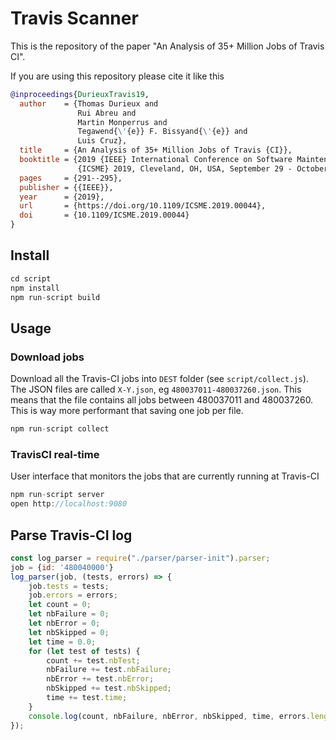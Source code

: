 # Travis Scanner

This is the repository of the paper "An Analysis of 35+ Million Jobs of Travis CI".

If you are using this repository please cite it like this

```bib
@inproceedings{DurieuxTravis19,
  author    = {Thomas Durieux and
               Rui Abreu and
               Martin Monperrus and
               Tegawend{\'{e}} F. Bissyand{\'{e}} and
               Luis Cruz},
  title     = {An Analysis of 35+ Million Jobs of Travis {CI}},
  booktitle = {2019 {IEEE} International Conference on Software Maintenance and Evolution,
               {ICSME} 2019, Cleveland, OH, USA, September 29 - October 4, 2019},
  pages     = {291--295},
  publisher = {{IEEE}},
  year      = {2019},
  url       = {https://doi.org/10.1109/ICSME.2019.00044},
  doi       = {10.1109/ICSME.2019.00044}
}
```

## Install

```js
cd script
npm install
npm run-script build
```

## Usage

### Download jobs

Download all the Travis-CI jobs into `DEST` folder (see `script/collect.js`). The JSON files are called `X-Y.json`, eg `480037011-480037260.json`. This means that the file contains all jobs between 480037011 and 480037260. This is way more performant that saving one job per file.

```js
npm run-script collect
```

### TravisCI real-time

User interface that monitors the jobs that are currently running at Travis-CI

```js
npm run-script server
open http://localhost:9080
```

## Parse Travis-CI log

```js
const log_parser = require("./parser/parser-init").parser;
job = {id: '480040000'}
log_parser(job, (tests, errors) => {
    job.tests = tests;
    job.errors = errors;
    let count = 0;
    let nbFailure = 0;
    let nbError = 0;
    let nbSkipped = 0;
    let time = 0.0;
    for (let test of tests) {
        count += test.nbTest;
        nbFailure += test.nbFailure;
        nbError += test.nbError;
        nbSkipped += test.nbSkipped;
        time += test.time;
    }
    console.log(count, nbFailure, nbError, nbSkipped, time, errors.length)
});
```
